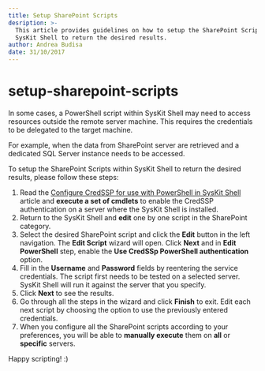 ```yaml
---
title: Setup SharePoint Scripts
desription: >-
  This article provides guidelines on how to setup the SharePoint Scripts within
  SysKit Shell to return the desired results.
author: Andrea Budisa
date: 31/10/2017
---
```


# setup-sharepoint-scripts

In some cases, a PowerShell script within SysKit Shell may need to access resources outside the remote server machine. This requires the credentials to be delegated to the target machine.

For example, when the data from SharePoint server are retrieved and a dedicated SQL Server instance needs to be accessed.

To setup the SharePoint Scripts within SysKit Shell to return the desired results, please follow these steps:

1. Read the [Configure CredSSP for use with PowerShell in SysKit Shell](setup-sharepoint-scripts.md#internal/troubleshooting/credssp-for-use-with-powershell) article and **execute a set of cmdlets** to enable the CredSSP authentication on a server where the SysKit Shell is installed.
2. Return to the SysKit Shell and **edit** one by one script in the SharePoint category.
3. Select the desired SharePoint script and click the **Edit** button in the left navigation. The **Edit Script** wizard will open. Click **Next** and in **Edit PowerShell** step, enable the **Use CredSSp PowerShell authentication** option.
4. Fill in the **Username** and **Password** fields by reentering the service credentials. The script first needs to be tested on a selected server. SysKit Shell will run it against the server that you specify.
5. Click **Next** to see the results.
6. Go through all the steps in the wizard and click **Finish** to exit. Edit each next script by choosing the option to use the previously entered credentials.
7. When you configure all the SharePoint scripts according to your preferences, you will be able to **manually execute** them on **all** or **specific** servers.

Happy scripting! :\)

